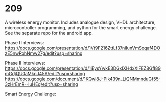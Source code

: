 # 209
A wireless energy monitor. Includes analogue design, VHDL architecture, microcontroller programming, and python for the smart energy challenge. See the separate repo for the android app.

Phase I Interviews:
https://docs.google.com/presentation/d/1Vt9F216ZttLf37niIunVmSoqaf4DOzE5nwRohNmw27g/edit?usp=sharing

Phase II Interviews:
https://docs.google.com/presentation/d/1iEysYwkE3DGxIXHdxXlFEZ8GfI89mGdjQU0aMknJ45A/edit?usp=sharing
https://docs.google.com/document/d/1KQwl8J-Pik439n_LiQNMmnduGf55-3zHrEmR--iuHEg/edit?usp=sharing

Smart Energy Challenge:

